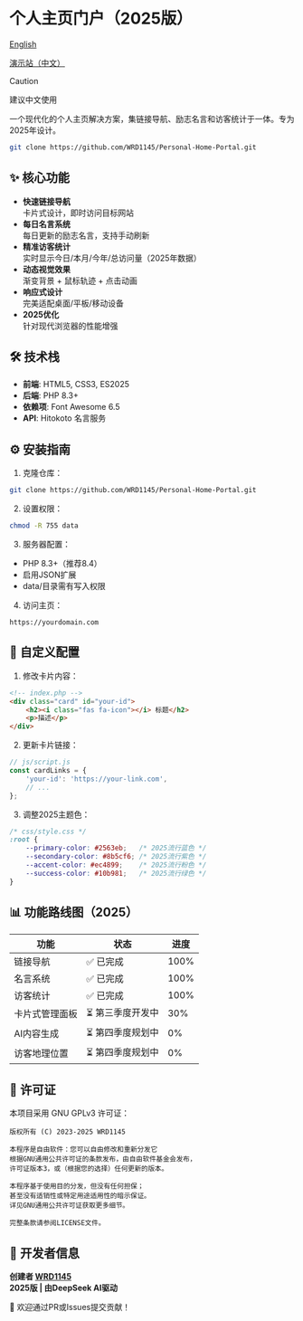 # 个人主页门户（2025版）

[English](https://github.com/WRD1145/Home/blob/main/README.md)

[演示站（中文）](www.lihansen.xyz)

> [!CAUTION]
> 建议中文使用


一个现代化的个人主页解决方案，集链接导航、励志名言和访客统计于一体。专为2025年设计。

``` bash
git clone https://github.com/WRD1145/Personal-Home-Portal.git
```
## ✨ 核心功能

- **快速链接导航**  
  卡片式设计，即时访问目标网站
- **每日名言系统**  
  每日更新的励志名言，支持手动刷新
- **精准访客统计**  
  实时显示今日/本月/今年/总访问量（2025年数据）
- **动态视觉效果**  
  渐变背景 + 鼠标轨迹 + 点击动画
- **响应式设计**  
  完美适配桌面/平板/移动设备
- **2025优化**  
  针对现代浏览器的性能增强

## 🛠️ 技术栈

- **前端**: HTML5, CSS3, ES2025
- **后端**: PHP 8.3+
- **依赖项**: Font Awesome 6.5
- **API**: Hitokoto 名言服务

## ⚙️ 安装指南

1. 克隆仓库：
```bash
git clone https://github.com/WRD1145/Personal-Home-Portal.git
```

2. 设置权限：
```bash
chmod -R 755 data
```

3. 服务器配置：
- PHP 8.3+（推荐8.4）
- 启用JSON扩展
- data/目录需有写入权限

4. 访问主页：
```
https://yourdomain.com
```

## 🎨 自定义配置

1. 修改卡片内容：
```html
<!-- index.php -->
<div class="card" id="your-id">
    <h2><i class="fas fa-icon"></i> 标题</h2>
    <p>描述</p>
</div>
```

2. 更新卡片链接：
```javascript
// js/script.js
const cardLinks = {
    'your-id': 'https://your-link.com',
    // ...
};
```

3. 调整2025主题色：
```css
/* css/style.css */
:root {
    --primary-color: #2563eb;   /* 2025流行蓝色 */
    --secondary-color: #8b5cf6; /* 2025流行紫色 */
    --accent-color: #ec4899;    /* 2025流行粉色 */
    --success-color: #10b981;   /* 2025流行绿色 */
}
```

## 📊 功能路线图（2025）

| 功能                | 状态           | 进度 |
| ---------------------- | ---------------- | -------- |
| 链接导航        | ✅ 已完成      | 100%     |
| 名言系统          | ✅ 已完成      | 100%     |
| 访客统计     | ✅ 已完成      | 100%     |
| 卡片式管理面板 | ⏳ 第三季度开发中 | 30%      |
| AI内容生成  | ⏳ 第四季度规划中    | 0%       |
| 访客地理位置    | ⏳ 第四季度规划中    | 0%       |

## 📜 许可证

本项目采用 GNU GPLv3 许可证：
```text
版权所有 (C) 2023-2025 WRD1145

本程序是自由软件：您可以自由修改和重新分发它
根据GNU通用公共许可证的条款发布，由自由软件基金会发布，
许可证版本3，或（根据您的选择）任何更新的版本。

本程序基于使用目的分发，但没有任何担保；
甚至没有适销性或特定用途适用性的暗示保证。
详见GNU通用公共许可证获取更多细节。

完整条款请参阅LICENSE文件。
```

## 👤 开发者信息

**创建者 [WRD1145](https://github.com/WRD1145)**  
**2025版 | 由DeepSeek AI驱动**

🚀 欢迎通过PR或Issues提交贡献！

